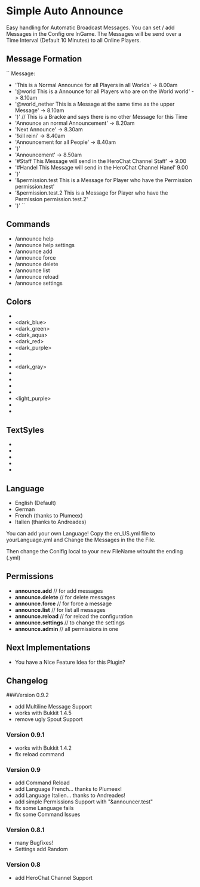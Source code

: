 # Simple Auto Announce

Easy handling for Automatic Broadcast Messages. You can set / add Messages in the Config ore InGame. The Messages will be send over a Time Interval (Default 10 Minutes) to all Online Players.


## Message Formation
``
Message:
  - 'This is a Normal Announce for all Players in all Worlds'  -> 8.00am
  - '@world This is a Announce for all Players who are on the World world' -> 8.10am
  - '@world_nether This is a Message at the same time as the upper Message' -> 8.10am
  - ')' // This is a Bracke and says there is no other Message for this Time
  - 'Announce an normal Announcement' -> 8.20am
  - 'Next Announce' -> 8.30am
  - '!kill reini' -> 8.40am
  - 'Announcement for all People' -> 8.40am
  - ')'
  - 'Announcement' -> 8.50am
  - '#Staff This Message will send in the HeroChat Channel Staff' -> 9.00
  - '#Handel This Message will send in the HeroChat Channel Hanel' 9.00
  - ')'
  - '&permission.test This is a Message for Player who have the Permission <bold>permission.test'
  - '&permission.test.2 This is a <underline>Message<reset> for Player who have the Permission <bold>permission.test.2'
  - ')'
``

## Commands
- /announce help
- /announce help settings
- /announce add
- /announce force
- /announce delete
- /announce list
- /announce reload
- /announce settings

## Colors
- <black>
- <dark_blue>
- <dark_green>
- <dark_aqua>
- <dark_red>
- <dark_purple>
- <gold>
- <gray>
- <dark_gray>
- <blue>
- <green>
- <aqua>
- <red>
- <light_purple>
- <yellow>
- <white>

## TextSyles
- <bold>
- <underline>
- <italic>
- <strikethrough>
- <reset>

## Language
- English (Default)
- German
- French (thanks to Plumeex)
- Italien (thanks to Andreades)

You can add your own Language! Copy the en_US.yml file to 
yourLanguage.yml and Change the Messages in the the File.

Then change the Conifig local to your new FileName witouht 
the ending (.yml)

## Permissions
- **announce.add**  // for add messages
- **announce.delete** // for delete messages
- **announce.force** // for force a message
- **announce.list** // for list all messages
- **announce.reload** // for reload the configuration
- **announce.settings** // to change the settings
- **announce.admin** // all permissions in one

## Next Implementations
- You have a Nice Feature Idea for this Plugin?

## Changelog
###Version 0.9.2
* add Multiline Message Support
* works with Bukkit 1.4.5
* remove ugly Spout Support
### Version 0.9.1
* works with Bukkit 1.4.2
* fix reload command
### Version 0.9
* add Command Reload
* add Language French... thanks to Plumeex!
* add Language Italien... thanks to Andreades!
* add simple Permissions Support with "&announcer.test"
* fix some Language fails
* fix some Command Issues
### Version 0.8.1
* many Bugfixes!
* Settings add Random
### Version 0.8
* add HeroChat Channel Support
